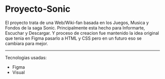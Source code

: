 # Proyecto-Sonic
El proyecto trata de una Web/Wiki-fan basada en los Juegos, Musica y Fondos de la saga Sonic.
Principalmente esta hecho para Informarte, Escuchar y Descargar.
Y proceso de creacion fue mantenido la idea original que tenia en Figma pasarlo a HTML y CSS pero en un futuro eso se cambiara para mejor.

------------------
Tecnologias usadas:
- Figma
- Visual
